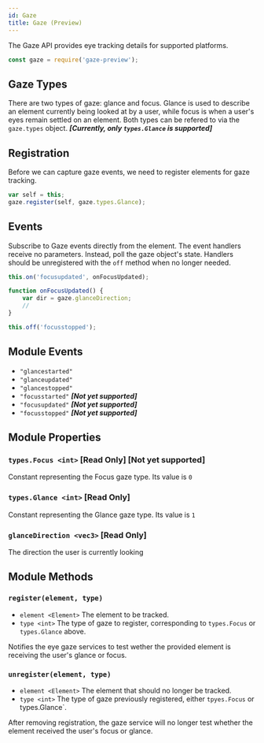 ```yaml
---
id: Gaze
title: Gaze (Preview)
---
```


The Gaze API provides eye tracking details for supported platforms.

```javascript
const gaze = require('gaze-preview');
```

## Gaze Types

There are two types of gaze: glance and focus. Glance is used to describe an element currently being looked at by a user, while focus is when a user's eyes remain settled on an element. Both types can be refered to via the `gaze.types` object. **_[Currently, only `types.Glance` is supported]_**

## Registration

Before we can capture gaze events, we need to register elements for gaze tracking.

```javascript
var self = this;
gaze.register(self, gaze.types.Glance);
```

## Events

Subscribe to Gaze events directly from the element. The event handlers receive no parameters. Instead, poll the gaze object's state. Handlers should be unregistered with the `off` method when no longer needed.

```javascript
this.on('focusupdated', onFocusUpdated);

function onFocusUpdated() {
    var dir = gaze.glanceDirection;
    //
}

this.off('focusstopped');
```

## Module Events

- `"glancestarted"`
- `"glanceupdated"`
- `"glancestopped"`
- `"focusstarted"` **_[Not yet supported]_**
- `"focusupdated"` **_[Not yet supported]_**
- `"focusstopped"` **_[Not yet supported]_**

## Module Properties

### `types.Focus <int>` [Read Only] [Not yet supported]
Constant representing the Focus gaze type. Its value is `0` 

### `types.Glance <int>` [Read Only]
Constant representing the Glance gaze type. Its value is `1`

### `glanceDirection <vec3>` [Read Only]
The direction the user is currently looking

## Module Methods

### `register(element, type)`
- `element <Element>` The element to be tracked.
- `type <int>` The type of gaze to register, corresponding to `types.Focus` or `types.Glance` above.

Notifies the eye gaze services to test wether the provided element is receiving the user's glance or focus.

### `unregister(element, type)`
- `element <Element>` The element that should no longer be tracked.
- `type <int>` The type of gaze previously registered, either `tpyes.Focus` or types.Glance`.

After removing registration, the gaze service will no longer test whether the element received the user's focus or glance.
